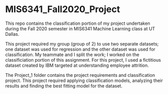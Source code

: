 # MIS6341_Fall2020_Project
This repo contains the classification portion of my project undertaken during the Fall 2020 semester in MIS6341 Machine Learning class at UT Dallas.

This project required my group (group of 2) to use two separate datasets; one dataset was used for regression and the other dataset was used for classification. My teammate and I split the work; I worked on the classificiation portion of this assignment. For this project, I used a fictitious dataset created by IBM targeted at understanding employee attrition. 

The Project_1 folder contains the project requirements and classification project. This project required applying classification models, analyzing their results and finding the best fitting model for the dataset. 
